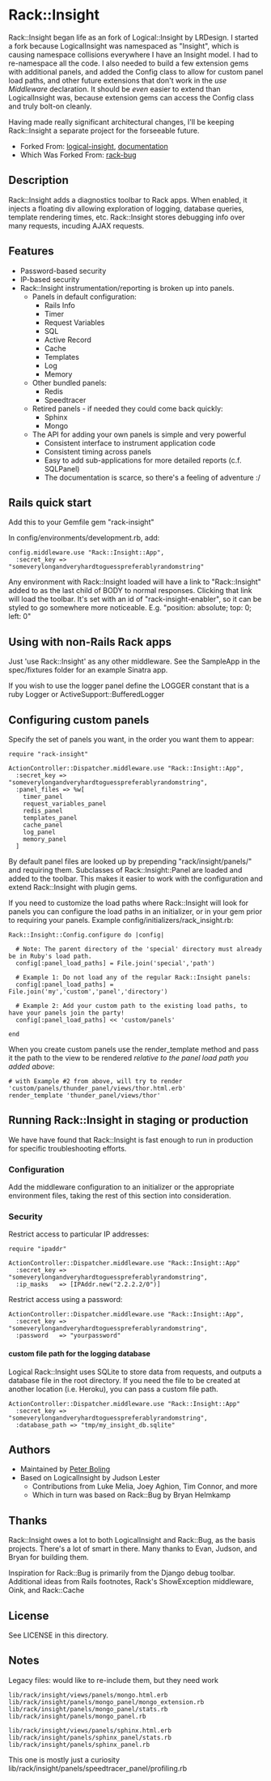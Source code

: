 Rack::Insight
=========

Rack::Insight began life as an fork of Logical::Insight by LRDesign.  I started a
fork because LogicalInsight was namespaced as "Insight", which is causing namespace
collisions everywhere I have an Insight model.  I had to re-namespace all the code.
I also needed to build a few extension gems with additional panels, and added the
Config class to allow for custom panel load paths, and other future extensions
that don't work in the *use Middleware* declaration.  It should be *even* easier
to extend than LogicalInsight was, because extension gems can access the Config class
and truly bolt-on cleanly.

Having made really significant architectural changes, I'll be keeping Rack::Insight
a separate project for the forseeable future.

* Forked From: [logical-insight](http://github.com/LRDesign/logical-insight), [documentation](http://lrdesign.github.com/rack-insight/)
* Which Was Forked From: [rack-bug](http://github.com/brynary/rack-bug)

Description
-----------

Rack::Insight adds a diagnostics toolbar to Rack apps. When enabled, it injects a floating div
allowing exploration of logging, database queries, template rendering times, etc.   Rack::Insight
stores debugging info over many requests, incuding AJAX requests.

Features
--------

* Password-based security
* IP-based security
* Rack::Insight instrumentation/reporting is broken up into panels.
    * Panels in default configuration:
        * Rails Info
        * Timer
        * Request Variables
        * SQL
        * Active Record
        * Cache
        * Templates
        * Log
        * Memory
    * Other bundled panels:
        * Redis
        * Speedtracer
    * Retired panels - if needed they could come back quickly:
        * Sphinx
        * Mongo
    * The API for adding your own panels is simple and very powerful
        * Consistent interface to instrument application code
        * Consistent timing across panels
        * Easy to add sub-applications for more detailed reports (c.f. SQLPanel)
        * The documentation is scarce, so there's a feeling of adventure :/

Rails quick start
---------------------------

Add this to your Gemfile
    gem "rack-insight"

In config/environments/development.rb, add:

    config.middleware.use "Rack::Insight::App",
      :secret_key => "someverylongandveryhardtoguesspreferablyrandomstring"

Any environment with Rack::Insight loaded will have a link to "Rack::Insight" added to as
the last child of BODY to normal responses.  Clicking that link will load the
toolbar.  It's set with an id of "rack-insight-enabler", so it can be styled
to go somewhere more noticeable.  E.g. "position: absolute; top: 0; left: 0"

Using with non-Rails Rack apps
------------------------------

Just 'use Rack::Insight' as any other middleware.  See the SampleApp in the
spec/fixtures folder for an example Sinatra app.

If you wish to use the logger panel define the LOGGER constant that is a ruby
Logger or ActiveSupport::BufferedLogger

Configuring custom panels
-------------------------

Specify the set of panels you want, in the order you want them to appear:

    require "rack-insight"

    ActionController::Dispatcher.middleware.use "Rack::Insight::App",
      :secret_key => "someverylongandveryhardtoguesspreferablyrandomstring",
      :panel_files => %w[
        timer_panel
        request_variables_panel
        redis_panel
        templates_panel
        cache_panel
        log_panel
        memory_panel
      ]

By default panel files are looked up by prepending "rack/insight/panels/" and requiring them.
Subclasses of Rack::Insight::Panel are loaded and added to the toolbar.  This makes
it easier to work with the configuration and extend Rack::Insight with plugin gems.

If you need to customize the load paths where Rack::Insight will look for panels you can configure the load paths in an
initializer, or in your gem prior to requiring your panels.  Example config/initializers/rack_insight.rb:

    Rack::Insight::Config.configure do |config|

      # Note: The parent directory of the 'special' directory must already be in Ruby's load path.
      config[:panel_load_paths] = File.join('special','path')

      # Example 1: Do not load any of the regular Rack::Insight panels:
      config[:panel_load_paths] = File.join('my','custom','panel','directory')

      # Example 2: Add your custom path to the existing load paths, to have your panels join the party!
      config[:panel_load_paths] << 'custom/panels'

    end

When you create custom panels use the render_template method and pass it the path to the view to be rendered
*relative to the panel load path you added above*:

    # with Example #2 from above, will try to render 'custom/panels/thunder_panel/views/thor.html.erb'
    render_template 'thunder_panel/views/thor'

Running Rack::Insight in staging or production
------------------------------------------

We have have found that Rack::Insight is fast enough to run in production for specific troubleshooting efforts.

### Configuration ####

Add the middleware configuration to an initializer or the appropriate
environment files, taking the rest of this section into consideration.

### Security ####

Restrict access to particular IP addresses:

    require "ipaddr"

    ActionController::Dispatcher.middleware.use "Rack::Insight::App"
      :secret_key => "someverylongandveryhardtoguesspreferablyrandomstring",
      :ip_masks   => [IPAddr.new("2.2.2.2/0")]

Restrict access using a password:

    ActionController::Dispatcher.middleware.use "Rack::Insight::App",
      :secret_key => "someverylongandveryhardtoguesspreferablyrandomstring",
      :password   => "yourpassword"

#### custom file path for the logging database ####

Logical Rack::Insight uses SQLite to store data from requests, and outputs a database
file in the root directory. If you need the file to be created at another
location (i.e. Heroku), you can pass a custom file path.

    ActionController::Dispatcher.middleware.use "Rack::Insight::App"
      :secret_key => "someverylongandveryhardtoguesspreferablyrandomstring",
      :database_path => "tmp/my_insight_db.sqlite"

Authors
-------

- Maintained by [Peter Boling](mailto:peter.boling@gmail.com)
- Based on LogicalInsight by Judson Lester
  - Contributions from Luke Melia, Joey Aghion, Tim Connor, and more
  - Which in turn was based on Rack::Bug by Bryan Helmkamp

Thanks
------
Rack::Insight owes a lot to both LogicalInsight and Rack::Bug, as the basis projects.  There's a lot of smart
in there.  Many thanks to Evan, Judson, and Bryan for building them.

Inspiration for Rack::Bug is primarily from the Django debug toolbar.
Additional ideas from Rails footnotes, Rack's ShowException middleware, Oink,
and Rack::Cache

License
-------

See LICENSE in this directory.

Notes
-----

Legacy files: would like to re-include them, but they need work

    lib/rack/insight/views/panels/mongo.html.erb
    lib/rack/insight/panels/mongo_panel/mongo_extension.rb
    lib/rack/insight/panels/mongo_panel/stats.rb
    lib/rack/insight/panels/mongo_panel.rb

    lib/rack/insight/views/panels/sphinx.html.erb
    lib/rack/insight/panels/sphinx_panel/stats.rb
    lib/rack/insight/panels/sphinx_panel.rb

This one is mostly just a curiosity
    lib/rack/insight/panels/speedtracer_panel/profiling.rb
